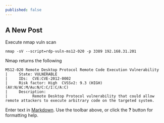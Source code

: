 ```yaml
---
published: false
---
```


## A New Post

Execute nmap vuln scan

    nmap -sV --script=rdp-vuln-ms12-020 -p 3389 192.168.31.201
    
Nmap returns the following

    MS12-020 Remote Desktop Protocol Remote Code Execution Vulnerability
    |     State: VULNERABLE
    |     IDs:  CVE:CVE-2012-0002
    |     Risk factor: High  CVSSv2: 9.3 (HIGH) (AV:N/AC:M/Au:N/C:C/I:C/A:C)
    |     Description:
    |           Remote Desktop Protocol vulnerability that could allow remote attackers to execute arbitrary code on the targeted system.


Enter text in [Markdown](http://daringfireball.net/projects/markdown/). Use the toolbar above, or click the **?** button for formatting help.
